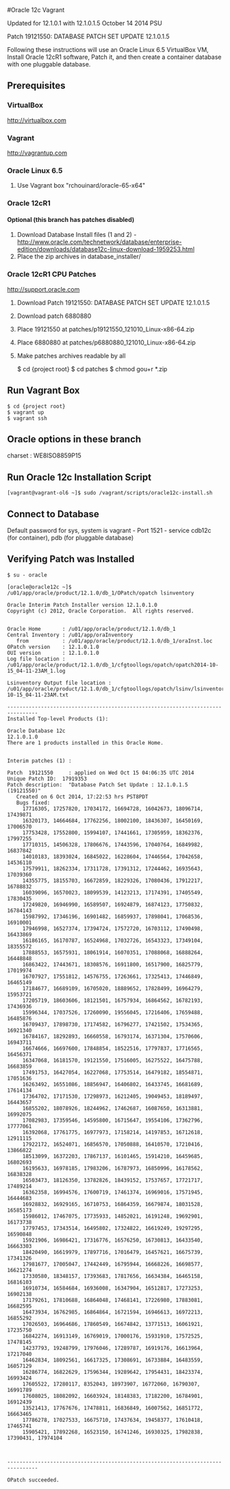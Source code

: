 #Oracle 12c Vagrant

Updated for 12.1.0.1 with 12.1.0.1.5 October 14 2014 PSU

Patch 19121550: DATABASE PATCH SET UPDATE 12.1.0.1.5

Following these instructions will use an Oracle Linux 6.5 VirtualBox VM, Install Oracle 12cR1 software, Patch it, and then create a container database with one pluggable database.

## Prerequisites

### VirtualBox

http://virtualbox.com

### Vagrant

http://vagrantup.com

### Oracle Linux 6.5

1. Use Vagrant box "rchouinard/oracle-65-x64"


### Oracle 12cR1
#### Optional (this branch has patches disabled)

1. Download Database Install files (1 and 2) - http://www.oracle.com/technetwork/database/enterprise-edition/downloads/database12c-linux-download-1959253.html
2. Place the zip archives in database_installer/

### Oracle 12cR1 CPU Patches

http://support.oracle.com

1. Download Patch 19121550: DATABASE PATCH SET UPDATE 12.1.0.1.5
2. Download patch 6880880
3. Place 19121550 at patches/p19121550_121010_Linux-x86-64.zip
4. Place 6880880 at patches/p6880880_121010_Linux-x86-64.zip
5. Make patches archives readable by all

    $ cd {project root}
    $ cd patches
    $ chmod gou+r *.zip


## Run Vagrant Box

    $ cd {project root}
    $ vagrant up
    $ vagrant ssh

## Oracle options in these branch

charset : WE8ISO8859P15

## Run Oracle 12c Installation Script

    [vagrant@vagrant-ol6 ~]$ sudo /vagrant/scripts/oracle12c-install.sh

## Connect to Database

  Default password for sys, system is vagrant - Port 1521 - service cdb12c (for container), pdb (for pluggable database)

## Verifying Patch was Installed

    $ su - oracle

    [oracle@oracle12c ~]$ /u01/app/oracle/product/12.1.0/db_1/OPatch/opatch lsinventory

    Oracle Interim Patch Installer version 12.1.0.1.0
    Copyright (c) 2012, Oracle Corporation.  All rights reserved.


    Oracle Home       : /u01/app/oracle/product/12.1.0/db_1
    Central Inventory : /u01/app/oraInventory
       from           : /u01/app/oracle/product/12.1.0/db_1/oraInst.loc
    OPatch version    : 12.1.0.1.0
    OUI version       : 12.1.0.1.0
    Log file location : /u01/app/oracle/product/12.1.0/db_1/cfgtoollogs/opatch/opatch2014-10-15_04-11-23AM_1.log

    Lsinventory Output file location : /u01/app/oracle/product/12.1.0/db_1/cfgtoollogs/opatch/lsinv/lsinventory2014-10-15_04-11-23AM.txt

    --------------------------------------------------------------------------------
    Installed Top-level Products (1):

    Oracle Database 12c                                                  12.1.0.1.0
    There are 1 products installed in this Oracle Home.


    Interim patches (1) :

    Patch  19121550     : applied on Wed Oct 15 04:06:35 UTC 2014
    Unique Patch ID:  17919353
    Patch description:  "Database Patch Set Update : 12.1.0.1.5 (19121550)"
       Created on 6 Oct 2014, 17:22:53 hrs PST8PDT
       Bugs fixed:
         17716305, 17257820, 17034172, 16694728, 16042673, 18096714, 17439871
         16320173, 14664684, 17762256, 18002100, 18436307, 16450169, 17006570
         17753428, 17552800, 15994107, 17441661, 17305959, 18362376, 17997255
         17710315, 14506328, 17806676, 17443596, 17040764, 16849982, 16837842
         14010183, 18393024, 16845022, 16228604, 17446564, 17042658, 14536110
         17579911, 18262334, 17311728, 17391312, 17244462, 16935643, 17039360
         14355775, 18155703, 16672859, 18229326, 17080436, 17912217, 16788832
         16039096, 16570023, 18099539, 14123213, 17174391, 17405549, 17830435
         17249820, 16946990, 16589507, 16924879, 16874123, 17750832, 16784143
         15987992, 17346196, 16901482, 16859937, 17898041, 17068536, 16910001
         17946998, 16527374, 17394724, 17572720, 16703112, 17490498, 16433869
         16186165, 16170787, 16524968, 17032726, 16543323, 17349104, 18355572
         17888553, 16575931, 18061914, 16070351, 17088068, 16888264, 16448848
         16863422, 17443671, 18308576, 16911800, 16517900, 16825779, 17019974
         16707927, 17551812, 14576755, 17263661, 17325413, 17446849, 16465149
         17184677, 16689109, 16705020, 18889652, 17828499, 16964279, 15953721
         17205719, 18603606, 18121501, 16757934, 16864562, 16782193, 17436936
         15996344, 17037526, 17260090, 19556045, 17216406, 17659488, 16485876
         16709437, 17898730, 17174582, 16796277, 17421502, 17534365, 16921340
         16784167, 18292893, 16660558, 16793174, 16371304, 17570606, 16943711
         16674666, 16697600, 17848854, 18522516, 17797837, 17716565, 16456371
         16347068, 16181570, 19121550, 17516005, 16275522, 16475788, 16683859
         17491753, 16427054, 16227068, 17753514, 16479182, 18554871, 17051636
         16263492, 16551086, 18856947, 16406802, 16433745, 16681689, 17614134
         17364702, 17171530, 17298973, 16212405, 19049453, 18189497, 16443657
         16855202, 18078926, 18244962, 17462687, 16087650, 16313881, 16992075
         17082983, 17359546, 14595800, 16715647, 19554106, 17362796, 17777061
         16392068, 17761775, 16977973, 17158214, 14197853, 16712618, 12911115
         17922172, 16524071, 16856570, 17050888, 16410570, 17210416, 13866822
         18513099, 16372203, 17867137, 16101465, 15914210, 16459685, 16802693
         16195633, 16978185, 17983206, 16787973, 16850996, 16178562, 16838328
         16503473, 18126350, 13782826, 18439152, 17537657, 17721717, 17489214
         16362358, 16994576, 17600719, 17461374, 16969016, 17571945, 16444683
         16928832, 16929165, 16710753, 16864359, 16679874, 18031528, 16585173
         15986012, 17467075, 17735933, 14852021, 16191248, 19692901, 16173738
         17797453, 17343514, 16495802, 17324822, 16619249, 19297295, 16590848
         15921906, 16986421, 17316776, 16576250, 16730813, 16433540, 16663303
         18420490, 16619979, 17897716, 17016479, 16457621, 16675739, 17341326
         17981677, 17005047, 17442449, 16795944, 16668226, 16698577, 16621274
         17330580, 18348157, 17393683, 17817656, 16634384, 16465158, 16816103
         16910734, 16584684, 16936008, 16347904, 16512817, 17273253, 16902138
         17179261, 17810688, 16864048, 17468141, 17226980, 17883081, 16682595
         16473934, 16762985, 16864864, 16721594, 16946613, 16972213, 16855292
         17026503, 16964686, 17860549, 16674842, 13771513, 16061921, 17235750
         16842274, 16913149, 16769019, 17000176, 15931910, 17572525, 17478145
         14237793, 19248799, 17976046, 17289787, 16919176, 16613964, 17217040
         16462834, 18092561, 16617325, 17308691, 16733884, 16483559, 16057129
         16286774, 16822629, 17596344, 19289642, 17954431, 18423374, 16993424
         17605522, 17280117, 8352043, 18973907, 16772060, 16790307, 16991789
         17608025, 18082092, 16603924, 18148383, 17182200, 16784901, 16912439
         13521413, 17767676, 17478811, 16836849, 16007562, 16851772, 16663465
         17786278, 17027533, 16675710, 17437634, 19458377, 17610418, 17465741
         15905421, 17892268, 16523150, 16741246, 16930325, 17982838, 17390431, 17974104



    --------------------------------------------------------------------------------

    OPatch succeeded.
